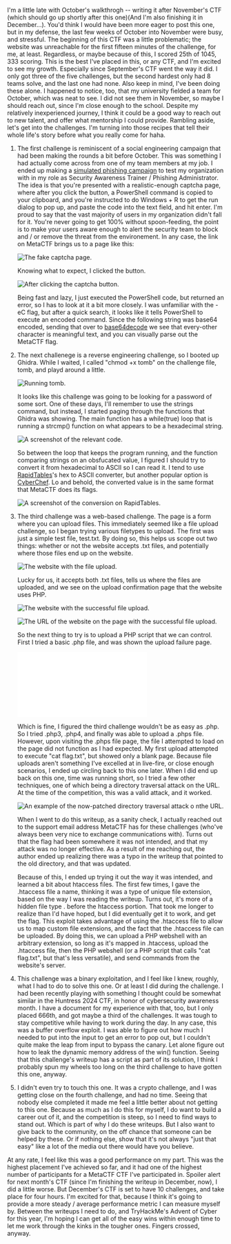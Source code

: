 I'm a little late with October's walkthrogh -- writing it after November's CTF (which should go up shortly after this one)(And I'm also finishing it in December...). You'd think I would have been more eager to post this one, but in my defense, the last few weeks of October into November were busy, and stressful. The beginning of this CTF was a little problematic; the website was unreachable for the first fifteen minutes of the challenge, for me, at least. Regardless, or maybe because of this, I scored 25th of 1045, 333 scoring. This is the best I've placed in this, or any CTF, and I'm excited to see my growth. Especially since September's CTF went the way it did. I only got three of the five challenges, but the second hardest only had 8 teams solve, and the last one had none. Also keep in mind, I've been doing these alone. I happened to notice, too, that my university fielded a team for October, which was neat to see. I did not see them in November, so maybe I should reach out, since I'm close enough to the school. Despite my relatively inexperienced journey, I think it could be a good way to reach out to new talent, and offer what mentorship I could provide. Rambling aside, let's get into the challenges. I'm turning into those recipes that tell their whole life's story before what you really come for haha. 

1. The first challenge is reminiscent of a social engineering campaign that had been making the rounds a bit before October. This was something I had actually come across from one of my team members at my job. I ended up making a [simulated phishing campaign](https://github.com/PhoenixBoisnier/CTF-Walkthroughs/blob/main/MetaCTF-17-10-2024-Walkthrough/my-phish.png) to test my organization with in my role as Security Awareness Trainer / Phishing Administrator. The idea is that you're presented with a realistic-enough captcha page, where after you click the button, a PowerShell command is copied to your clipboard, and you're instructed to do Windows + R to get the run dialog to pop up, and paste the code into the text field, and hit enter. I'm proud to say that the vast majority of users in my organization didn't fall for it. You're never going to get 100% without spoon-feeding, the point is to make your users aware enough to alert the security team to block and / or remove the threat from the environement. In any case, the link on MetaCTF brings us to a page like this:

	![The fake captcha page.](captcha.png)

	Knowing what to expect, I clicked the button. 
	
	![After clicking the captcha button.](after-click.png)
	
    Being fast and lazy, I just executed the PowerShell code, but returned an error, so I has to look at it a bit more closely. I was unfamiliar with the -eC flag, but after a quick search, it looks like it tells PowerShell to execute an encoded command. Since the following string was base64 encoded, sending that over to [base64decode](https://www.base64decode.org/) we see that every-other character is meaningful text, and you can visually parse out the MetaCTF flag. 

2. The next challenege is a reverse engineering challenge, so I booted up Ghidra. While I waited, I called "chmod +x tomb" on the challenge file, tomb, and playd around a little. 

	![Running tomb.](tomb-output.png)

    It looks like this challenge was going to be looking for a password of some sort. One of these days, I'll remember to use the strings command, but instead, I started paging through the functions that Ghidra was showing. The main function has a while(true) loop that is running a strcmp() function on what appears to be a hexadecimal string. 

	![A screenshot of the relevant code.](code-snippet.png)

    So between the loop that keeps the program running, and the function comparing strings on an obsfucated value, I figured I should try to convert it from hexadecimal to ASCII so I can read it. I tend to use [RapidTables](https://www.rapidtables.com/convert/number/hex-to-ascii.html)'s hex to ASCII converter, but another popular option is [CyberChef](https://cyberchef.org/). Lo and behold, the converted value is in the same format that MetaCTF does its flags. 
	
	![A screenshot of the conversion on RapidTables.](converted.png)

3. The third challenge was a web-based challenge. The page is a form where you can upload files. This immediately seemed like a file upload challenge, so I began trying various filetypes to upload. The first was just a simple test file, test.txt. By doing so, this helps us scope out two things: whether or not the website accepts .txt files, and potentially where those files end up on the website. 

	![The website with the file upload.](upload.png)

    Lucky for us, it accepts both .txt files, tells us where the files are uploaded, and we see on the upload confirmation page that the website uses PHP. 
	
	![The website with the successful file upload.](upload-success.png)

	![The URL of the website on the page with the successful file upload.](upload-url.png)
	
    So the next thing to try is to upload a PHP script that we can control. First I tried a basic .php file, and was shown the upload failure page. 
	
	![The website failing to accept the file upload.](upload-fail.php)	
	
    Which is fine, I figured the third challenge wouldn't be as easy as .php. So I tried .php3, .php4, and finally was able to upload a .phps file. However, upon visiting the .phps file page, the file I attempted to load on the page did not function as I had expected. My first upload attempted to execute "cat flag.txt", but showed only a blank page. Because file uploads aren't something I've excelled at in live-fire, or close enough scenarios, I ended up circling back to this one later. When I did end up back on this one, time was running short, so I tried a few other techniques, one of which being a directory traversal attack on the URL. At the time of the competition, this was a valid attack, and it worked. 
	
	![An example of the now-patched directory traversal attack o nthe URL.](upload-path-traversal.png)	
	
    When I went to do this writeup, as a sanity check, I actually reached out to the support email address MetaCTF has for these challenges (who've always been very nice to exchange communications with). Turns out that the flag had been somewhere it was not intended, and that my attack was no longer effective. As a result of me reaching out, the author ended up realizing there was a typo in the writeup that pointed to the old directory, and that was updated. 
	
    Because of this, I ended up trying it out the way it was intended, and learned a bit about htaccess files. The first few times, I gave the .htaccess file a name, thinking it was a type of unique file extension, based on the way I was reading the writeup. Turns out, it's more of a hidden file type . before the htaccess portion. That took me longer to realize than I'd have hoped, but I did eventually get it to work, and get the flag. This exploit takes advantage of using the .htaccess file to allow us to map custom file extensions, and the fact that the .htaccess file can be uploaded. By doing this, we can upload a PHP webshell with an arbitrary extension, so long as it's mapped in .htaccess, upload the .htaccess file, then the PHP webshell (or a PHP script that calls "cat flag.txt", but that's less versatile), and send commands from the website's server. 

4. This challenge was a binary exploitation, and I feel like I knew, roughly, what I had to do to solve this one. Or at least I did during the challenge. I had been recently playing with something I thought could be somewhat similar in the Huntress 2024 CTF, in honor of cybersecurity awareness month. I have a document for my experience with that, too, but I only placed 666th, and got maybe a third of the challenges. It was tough to stay competitive while having to work during the day. In any case, this was a buffer overflow exploit. I was able to figure out how much I needed to put into the input to get an error to pop out, but I couldn't quite make the leap from input to bypass the canary. Let alone figure out how to leak the dynamic memory address of the win() function. Seeing that this challenge's writeup has a script as part of its solution, I think I probably spun my wheels too long on the third challenge to have gotten this one, anyway. 

5. I didn't even try to touch this one. It was a crypto challenge, and I was getting close on the fourth challenge, and had no time. Seeing that nobody else completed it made me feel a little better about not getting to this one. Because as much as I do this for myself, I do want to build a career out of it, and the competition is steep, so I need to find ways to stand out. Which is part of why I do these writeups. But I also want to give back to the community, on the off chance that someone can be helped by these. Or if nothing else, show that it's not always "just that easy" like a lot of the media out there would have you believe. 

At any rate, I feel like this was a good performance on my part. This was the highest placement I've achieved so far, and it had one of the highest number of participants for a MetaCTF CTF I've participated in. Spoiler alert for next month's CTF (since I'm finishing the writeup in December, now), I did a little worse. But December's CTF is set to have 10 challenges, and take place for four hours. I'm excited for that, because I think it's going to provide a more steady / average performance metric I can measure myself by. Between the writeups I need to do, and TryHackMe's Advent of Cyber for this year, I'm hoping I can get all of the easy wins within enough time to let me work through the kinks in the tougher ones. Fingers crossed, anyway. 

